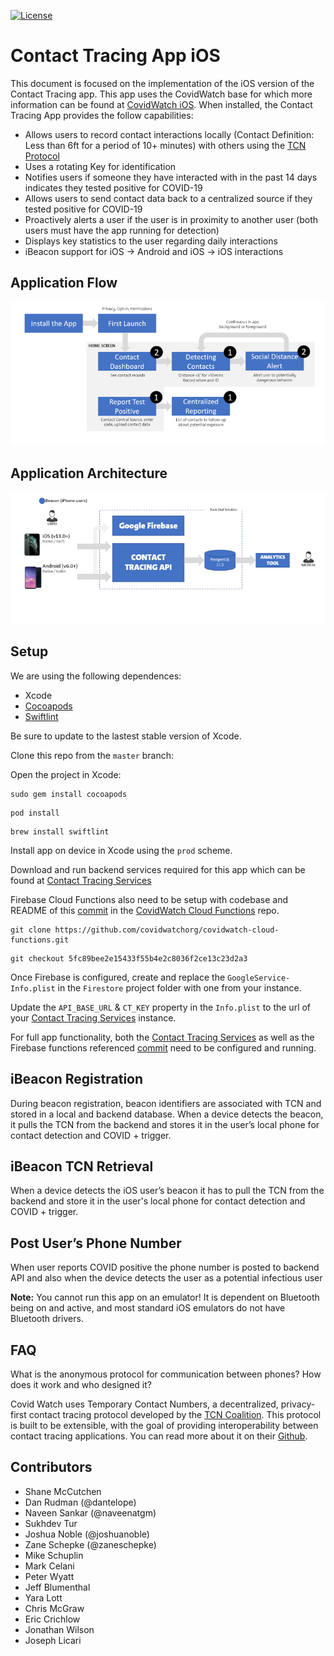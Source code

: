 [![License](https://img.shields.io/badge/License-Apache%202.0-blue.svg)](https://opensource.org/licenses/Apache-2.0)

# Contact Tracing App iOS 

This document is focused on the implementation of the iOS version of the Contact Tracing app. This app uses the CovidWatch base for which more information can be found at [CovidWatch iOS](https://github.com/covidwatchorg/covidwatch-ios-tcn).  When installed, the Contact Tracing App provides the follow capabilities:

- Allows users to record contact interactions locally (Contact Definition: Less than 6ft for a period of 10+ minutes) with others using the [TCN Protocol](https://github.com/TCNCoalition/tcn-client-ios)
- Uses a rotating Key for identification
- Notifies users if someone they have interacted with in the past 14 days indicates they tested positive for COVID-19
- Allows users to send contact data back to a centralized source if they tested positive for COVID-19
- Proactively alerts a user if the user is in proximity to another user (both users must have the app running for detection)
- Displays key statistics to the user regarding daily interactions
- iBeacon support for iOS -> Android and iOS -> iOS interactions

## Application Flow
![Application Flow](./media/application-flow.png)

## Application Architecture
![Application Architecture](./media/application-arch.png)

## Setup

We are using the following dependences: 

- Xcode
- [Cocoapods](https://cocoapods.org/)
- [Swiftlint](https://github.com/realm/SwiftLint)

Be sure to update to the lastest stable version of Xcode. 

Clone this repo from the `master` branch:

Open the project in Xcode:

```
sudo gem install cocoapods
```
```
pod install
```

```
brew install swiftlint
```

Install app on device in Xcode using the `prod` scheme.

Download and run backend services required for this app which can be found at [Contact Tracing Services](https://github.com/generalmotors/contact-tracing-mobile-app-backend)

Firebase Cloud Functions also need to be setup with codebase and README of this [commit](https://github.com/covidwatchorg/covidwatch-cloud-functions/commit/5fc89bee2e15433f55b4e2c8036f2ce13c23d2a3) in the [CovidWatch Cloud Functions](https://github.com/covidwatchorg/covidwatch-cloud-functions) repo. 

```
git clone https://github.com/covidwatchorg/covidwatch-cloud-functions.git
```
```
git checkout 5fc89bee2e15433f55b4e2c8036f2ce13c23d2a3 
```

Once Firebase is configured, create and replace the `GoogleService-Info.plist` in the `Firestore` project folder with one from your instance. 

Update the `API_BASE_URL` & `CT_KEY` property in the `Info.plist` to the url of your [Contact Tracing Services](https://github.com/generalmotors/contact-tracing-mobile-app-backend) instance.


 For full app functionality, both the [Contact Tracing Services](https://github.com/generalmotors/contact-tracing-mobile-app-backend) as well as the Firebase functions referenced [commit](https://github.com/covidwatchorg/covidwatch-cloud-functions/commit/5fc89bee2e15433f55b4e2c8036f2ce13c23d2a3) need to be configured and running. 

## iBeacon Registration 

During beacon registration, beacon identifiers are associated with TCN and stored in a local and backend database. When a device detects the beacon, it pulls the TCN from the backend and stores it in the user’s local phone for contact detection and COVID + trigger. 

## iBeacon TCN Retrieval  

When a device detects the iOS user’s beacon it has to pull the TCN from the backend and store it in the user's local phone for contact detection and COVID + trigger.  

## Post User’s Phone Number  

When user reports COVID positive the phone number is posted to backend API and also when the device detects the user as a potential infectious user 

**Note:** You cannot run this app on an emulator! It is dependent on Bluetooth being on and active, and most standard iOS emulators do not have Bluetooth drivers.

## FAQ

What is the anonymous protocol for communication between phones? How does it work and who designed it?

Covid Watch uses Temporary Contact Numbers, a decentralized, privacy-first contact tracing protocol developed by the [TCN Coalition](https://tcn-coalition.org/). This protocol is built to be extensible, with the goal of providing interoperability between contact tracing applications. You can read more about it on their [Github](https://github.com/TCNCoalition/TCN).

## Contributors

- Shane McCutchen
- Dan Rudman (@dantelope)
- Naveen Sankar (@naveenatgm)
- Sukhdev Tur 
- Joshua Noble (@joshuanoble)
- Zane Schepke (@zaneschepke)
- Mike Schuplin 
- Mark Celani
- Peter Wyatt
- Jeff Blumenthal
- Yara Lott
- Chris McGraw
- Eric Crichlow
- Jonathan Wilson
- Joseph Licari
